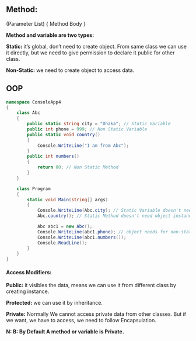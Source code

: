 ## Method:
<Access Specifier> <Return Type> <Method Name>(Parameter List) {
   Method Body
}



**Method and variable are two types:**

**Static:**
it’s global, don’t need to create object. From same class we can use it directly, but we need to give permission to declare it public for other class.

**Non-Static:** we need to create object to access data.

## OOP
```c#
namespace ConsoleApp4
{
    class Abc
    {
        public static string city = "Dhaka"; // Static Variable
        public int phone = 999; // Non Static Variable
        public static void country()
        {
            Console.WriteLine("I am from Abc");
        }
        public int numbers()
        {
            return 80; // Non Static Method
        }
    }

    class Program
    {
        static void Main(string[] args)
        {
            Console.WriteLine(Abc.city); // Static Variable doesn't need object instance
            Abc.country(); // Static Method doesn't need object instance

            Abc abc1 = new Abc();
            Console.WriteLine(abc1.phone); // object needs for non-static
            Console.WriteLine(abc1.numbers());
            Console.ReadLine();
        }
    }
}

```

#### Access Modifiers: 

**Public:** it visibles the data, means we can use it from different class by creating instance.

**Protected:** we can use it by inheritance.

**Private:** Normally We cannot access private data from other classes. But if we want, we have to access, we need to follow Encapsulation. 

**N: B: By Default A method or variable is Private.**
